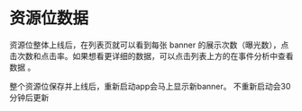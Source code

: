 # 资源位数据

资源位整体上线后，在列表页就可以看到每张 banner 的展示次数（曝光数），点击次数和点击率。如果想看更详细的数据，可以点击列表上方的在事件分析中查看数据 。

整个资源位保存并上线后，重新启动app会马上显示新banner。 不重新启动会30分钟后更新

